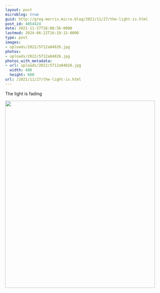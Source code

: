 ```yaml
---
layout: post
microblog: true
guid: http://greg-morris.micro.blog/2021/11/27/the-light-is.html
post_id: 4054424
date: 2021-11-27T16:08:56-0000
lastmod: 2024-06-22T16:19:15-0000
type: post
images:
- uploads/2022/5f12a84826.jpg
photos:
- uploads/2022/5f12a84826.jpg
photos_with_metadata:
- url: uploads/2022/5f12a84826.jpg
  width: 480
  height: 600
url: /2021/11/27/the-light-is.html
---
```

The light is fading

<img src="uploads/2022/5f12a84826.jpg" width="480" height="600" alt="">
